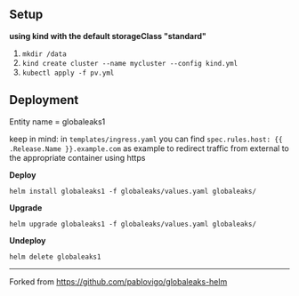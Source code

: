 ## Setup

**using kind with the default storageClass "standard"**
1. `mkdir /data`
2. `kind create cluster --name mycluster --config kind.yml`
3. `kubectl apply -f pv.yml`

## Deployment

Entity name = globaleaks1

keep in mind: in `templates/ingress.yaml` you can find `spec.rules.host: {{ .Release.Name }}.example.com` as example to redirect traffic from external to the appropriate container using https

**Deploy**

`helm install globaleaks1 -f globaleaks/values.yaml globaleaks/`

**Upgrade**

`helm upgrade globaleaks1 -f globaleaks/values.yaml globaleaks/`

**Undeploy**

`helm delete globaleaks1`

---------
Forked from https://github.com/pablovigo/globaleaks-helm
